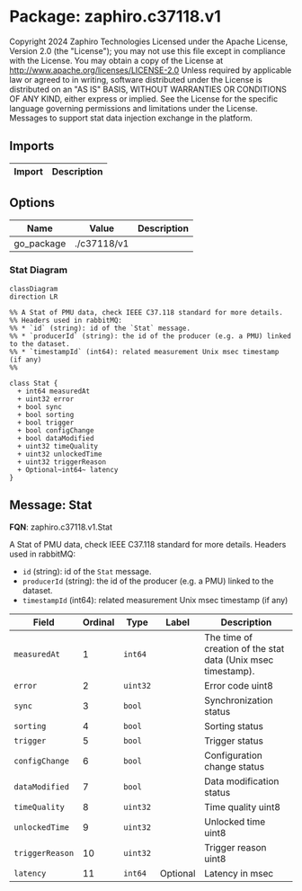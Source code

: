 # Package: zaphiro.c37118.v1

Copyright 2024 Zaphiro Technologies Licensed under the Apache License, Version 2.0 (the "License"); you may not use this file except in compliance with the License. You may obtain a copy of the License at http://www.apache.org/licenses/LICENSE-2.0 Unless required by applicable law or agreed to in writing, software distributed under the License is distributed on an "AS IS" BASIS, WITHOUT WARRANTIES OR CONDITIONS OF ANY KIND, either express or implied. See the License for the specific language governing permissions and limitations under the License. <!-- markdownlint-disable -->
Messages to support stat data injection exchange in the platform.



## Imports

| Import | Description |
|--------|-------------|



## Options

| Name       | Value       | Description |
|------------|-------------|-------------|
| go_package | ./c37118/v1 |             |




### Stat Diagram

```mermaid
classDiagram
direction LR

%% A Stat of PMU data, check IEEE C37.118 standard for more details.
%% Headers used in rabbitMQ:
%% * `id` (string): id of the `Stat` message.
%% * `producerId` (string): the id of the producer (e.g. a PMU) linked to the dataset.
%% * `timestampId` (int64): related measurement Unix msec timestamp (if any)
%% 

class Stat {
  + int64 measuredAt
  + uint32 error
  + bool sync
  + bool sorting
  + bool trigger
  + bool configChange
  + bool dataModified
  + uint32 timeQuality
  + uint32 unlockedTime
  + uint32 triggerReason
  + Optional~int64~ latency
}

```

## Message: Stat

**FQN**: zaphiro.c37118.v1.Stat

A Stat of PMU data, check IEEE C37.118 standard for more details.
Headers used in rabbitMQ:
* `id` (string): id of the `Stat` message.
* `producerId` (string): the id of the producer (e.g. a PMU) linked to the dataset.
* `timestampId` (int64): related measurement Unix msec timestamp (if any)



| Field           | Ordinal | Type     | Label    | Description                                                   |
|-----------------|---------|----------|----------|---------------------------------------------------------------|
| `measuredAt`    | 1       | `int64`  |          | The time of creation of the stat data (Unix msec timestamp).  |
| `error`         | 2       | `uint32` |          | Error code uint8                                              |
| `sync`          | 3       | `bool`   |          | Synchronization status                                        |
| `sorting`       | 4       | `bool`   |          | Sorting status                                                |
| `trigger`       | 5       | `bool`   |          | Trigger status                                                |
| `configChange`  | 6       | `bool`   |          | Configuration change status                                   |
| `dataModified`  | 7       | `bool`   |          | Data modification status                                      |
| `timeQuality`   | 8       | `uint32` |          | Time quality uint8                                            |
| `unlockedTime`  | 9       | `uint32` |          | Unlocked time uint8                                           |
| `triggerReason` | 10      | `uint32` |          | Trigger reason uint8                                          |
| `latency`       | 11      | `int64`  | Optional | Latency in msec                                               |






<!-- Created by: Proto Diagram Tool -->
<!-- https://github.com/GoogleCloudPlatform/proto-gen-md-diagrams -->
